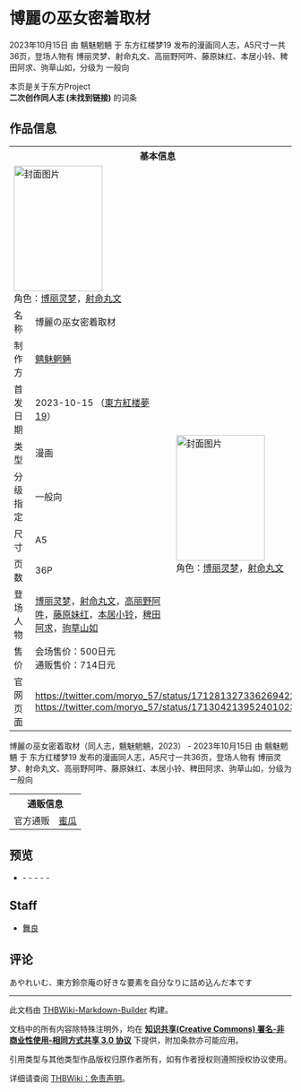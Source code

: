 # 博麗の巫女密着取材

<!-- source html: G:\repos\THBWiki-Markdown-Builder\THBWikiMarkdown\Temp\main\0\0e\ns0%3A%E5%8D%9A%E9%BA%97%E3%81%AE%E5%B7%AB%E5%A5%B3%E5%AF%86%E7%9D%80%E5%8F%96%E6%9D%90.html -->

2023年10月15日 由 魑魅魍魎 于 东方红楼梦19 发布的漫画同人志，A5尺寸一共36页，登场人物有 博丽灵梦、射命丸文、高丽野阿吽、藤原妹红、本居小铃、稗田阿求、驹草山如，分级为 一般向

本页是关于东方Project  
 **二次创作同人志 (未找到链接)** 的词条
## 作品信息

<table><tbody><tr><th colspan="3">基本信息</th></tr><tr><td class="cover-artwork-mobile" colspan="2"><a href="./文件-博麗の巫女密着取材封面.jpg.md" class="image" title="封面图片"><img alt="封面图片" src="https://upload.thwiki.cc/thumb/f/f6/%E5%8D%9A%E9%BA%97%E3%81%AE%E5%B7%AB%E5%A5%B3%E5%AF%86%E7%9D%80%E5%8F%96%E6%9D%90%E5%B0%81%E9%9D%A2.jpg/158px-%E5%8D%9A%E9%BA%97%E3%81%AE%E5%B7%AB%E5%A5%B3%E5%AF%86%E7%9D%80%E5%8F%96%E6%9D%90%E5%B0%81%E9%9D%A2.jpg" decoding="async" loading="lazy" width="158" height="224" srcset="https://upload.thwiki.cc/thumb/f/f6/%E5%8D%9A%E9%BA%97%E3%81%AE%E5%B7%AB%E5%A5%B3%E5%AF%86%E7%9D%80%E5%8F%96%E6%9D%90%E5%B0%81%E9%9D%A2.jpg/237px-%E5%8D%9A%E9%BA%97%E3%81%AE%E5%B7%AB%E5%A5%B3%E5%AF%86%E7%9D%80%E5%8F%96%E6%9D%90%E5%B0%81%E9%9D%A2.jpg 1.5x, https://upload.thwiki.cc/thumb/f/f6/%E5%8D%9A%E9%BA%97%E3%81%AE%E5%B7%AB%E5%A5%B3%E5%AF%86%E7%9D%80%E5%8F%96%E6%9D%90%E5%B0%81%E9%9D%A2.jpg/316px-%E5%8D%9A%E9%BA%97%E3%81%AE%E5%B7%AB%E5%A5%B3%E5%AF%86%E7%9D%80%E5%8F%96%E6%9D%90%E5%B0%81%E9%9D%A2.jpg 2x" data-file-width="1443" data-file-height="2048"></a><div class="cover-char">角色：<a href="./博丽灵梦.md" title="博丽灵梦">博丽灵梦</a>，<a href="./射命丸文.md" title="射命丸文">射命丸文</a></div></td>
</tr><tr><td class="label">名称</td><td colspan="2"> 博麗の巫女密着取材 </td></tr><tr><td class="label">制作方</td><td><a href="./魑魅魍魎.md" title="魑魅魍魎">魑魅魍魎</a></td><td class="cover-artwork" rowspan="8" style="min-width:224px;"><a href="./文件-博麗の巫女密着取材封面.jpg.md" class="image" title="封面图片"><img alt="封面图片" src="https://upload.thwiki.cc/thumb/f/f6/%E5%8D%9A%E9%BA%97%E3%81%AE%E5%B7%AB%E5%A5%B3%E5%AF%86%E7%9D%80%E5%8F%96%E6%9D%90%E5%B0%81%E9%9D%A2.jpg/158px-%E5%8D%9A%E9%BA%97%E3%81%AE%E5%B7%AB%E5%A5%B3%E5%AF%86%E7%9D%80%E5%8F%96%E6%9D%90%E5%B0%81%E9%9D%A2.jpg" decoding="async" loading="lazy" width="158" height="224" srcset="https://upload.thwiki.cc/thumb/f/f6/%E5%8D%9A%E9%BA%97%E3%81%AE%E5%B7%AB%E5%A5%B3%E5%AF%86%E7%9D%80%E5%8F%96%E6%9D%90%E5%B0%81%E9%9D%A2.jpg/237px-%E5%8D%9A%E9%BA%97%E3%81%AE%E5%B7%AB%E5%A5%B3%E5%AF%86%E7%9D%80%E5%8F%96%E6%9D%90%E5%B0%81%E9%9D%A2.jpg 1.5x, https://upload.thwiki.cc/thumb/f/f6/%E5%8D%9A%E9%BA%97%E3%81%AE%E5%B7%AB%E5%A5%B3%E5%AF%86%E7%9D%80%E5%8F%96%E6%9D%90%E5%B0%81%E9%9D%A2.jpg/316px-%E5%8D%9A%E9%BA%97%E3%81%AE%E5%B7%AB%E5%A5%B3%E5%AF%86%E7%9D%80%E5%8F%96%E6%9D%90%E5%B0%81%E9%9D%A2.jpg 2x" data-file-width="1443" data-file-height="2048"></a><div class="cover-char">角色：<a href="./博丽灵梦.md" title="博丽灵梦">博丽灵梦</a>，<a href="./射命丸文.md" title="射命丸文">射命丸文</a></div></td>
</tr><tr><td class="label">首发日期</td><td>2023-10-15&#160;（<a href="/展会作品列表?e=%E4%B8%9C%E6%96%B9%E7%BA%A2%E6%A5%BC%E6%A2%A6%2319">東方紅楼夢19</a>）</td></tr><tr><td class="label">类型</td><td>漫画</td></tr><tr><td class="label">分级指定</td><td>一般向</td></tr><tr><td class="label">尺寸</td><td>A5</td></tr><tr><td class="label">页数</td><td>36P</td></tr><tr><td class="label">登场人物</td><td><a href="./博丽灵梦.md" title="博丽灵梦">博丽灵梦</a>，<a href="./射命丸文.md" title="射命丸文">射命丸文</a>，<a href="./高丽野阿吽.md" title="高丽野阿吽">高丽野阿吽</a>，<a href="./藤原妹红.md" title="藤原妹红">藤原妹红</a>，<a href="./本居小铃.md" title="本居小铃">本居小铃</a>，<a href="./稗田阿求.md" title="稗田阿求">稗田阿求</a>，<a href="./驹草山如.md" title="驹草山如">驹草山如</a></td></tr><tr><td class="label">售价</td><td>会场售价：500日元<br>通贩售价：714日元</td></tr>
<tr><td class="label">官网页面</td><td colspan="2"><a rel="nofollow" class="external free" href="https://twitter.com/moryo_57/status/1712813273362694223">https://twitter.com/moryo_57/status/1712813273362694223</a><br><a rel="nofollow" class="external free" href="https://twitter.com/moryo_57/status/1713042139524010237">https://twitter.com/moryo_57/status/1713042139524010237</a></td></tr></tbody></table>

博麗の巫女密着取材（同人志，魑魅魍魎，2023） - 2023年10月15日 由 魑魅魍魎 于 东方红楼梦19 发布的漫画同人志，A5尺寸一共36页，登场人物有 博丽灵梦、射命丸文、高丽野阿吽、藤原妹红、本居小铃、稗田阿求、驹草山如，分级为 一般向

<table><tbody><tr><th colspan="3">通贩信息</th></tr><tr><td class="label">官方通贩</td><td colspan="2"><a rel="nofollow" class="external text" href="https://www.melonbooks.co.jp/detail/detail.php?product_id=2145795">蜜瓜</a></td></tr></tbody></table>


## 预览
- [](./文件-博麗の巫女密着取材预览图1.jpg.md)- [](./文件-博麗の巫女密着取材预览图2.jpg.md)- [](./文件-博麗の巫女密着取材预览图3.jpg.md)- [](./文件-博麗の巫女密着取材预览图4.jpg.md)- [](./文件-博麗の巫女密着取材预览图5.jpg.md)- [](./文件-博麗の巫女密着取材预览图6.jpg.md)

## Staff
- [舞良](./舞良.md)

## 评论
  
あやれいむ、東方鈴奈庵の好きな要素を自分なりに詰め込んだ本です
  
  
  

  





---

此文档由 [THBWiki-Markdown-Builder](https://github.com/Delsin-Yu/THBWiki-Markdown-Builder) 构建。

文档中的所有内容除特殊注明外，均在 [**知识共享(Creative Commons) 署名-非商业性使用-相同方式共享 3.0 协议**](https://creativecommons.org/licenses/by-sa/3.0/deed.zh-hans) 下提供，附加条款亦可能应用。

引用类型与其他类型作品版权归原作者所有，如有作者授权则遵照授权协议使用。

详细请查阅 [THBWiki：免责声明](https://thbwiki.cc/THBWiki:%E5%85%8D%E8%B4%A3%E5%A3%B0%E6%98%8E)。

